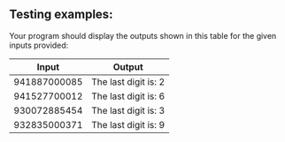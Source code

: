 ## Testing examples:

Your program should display the outputs shown in this table for the given
inputs provided:

| Input        | Output               |
| ------------ | -------------------- |
| 941887000085 | The last digit is: 2 |
| 941527700012 | The last digit is: 6 |
| 930072885454 | The last digit is: 3 |
| 932835000371 | The last digit is: 9 |

